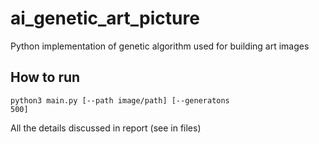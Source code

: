 # ai_genetic_art_picture

Python implementation of genetic algorithm used for building art images

## How to run
  <code>python3 main.py [--path image/path] [--generatons 500]</code>
  
All the details discussed in report (see in files)

